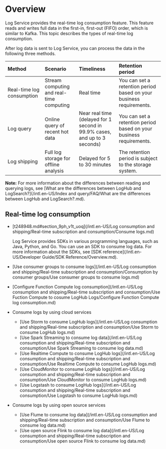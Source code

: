 # Overview

Log Service provides the real-time log consumption feature. This feature reads and writes full data in the first-in, first-out \(FIFO\) order, which is similar to Kafka. This topic describes the types of real-time log consumption.

After log data is sent to Log Service, you can process the data in the following three methods.

|Method|Scenario|Timeliness|Retention period|
|:-----|:-------|:---------|:---------------|
|Real-time log consumption|Stream computing and real-time computing|Real time|You can set a retention period based on your business requirements.|
|Log query|Online query of recent hot data|Near real time \(delayed for 1 second in 99.9% cases, and up to 3 seconds\)|You can set a retention period based on your business requirements.|
|Log shipping|Full log storage for offline analysis|Delayed for 5 to 30 minutes|The retention period is subject to the storage system.|

**Note:** For more information about the differences between reading and querying logs, see [What are the differences between LogHub and LogSearch?](/intl.en-US/Index and query/FAQ/What are the differences between LogHub and LogSearch?.md).

## Real-time log consumption

-   [t248948.md\#section\_9ph\_v1t\_uoq](/intl.en-US/Log consumption and shipping/Real-time subscription and consumption/Consume logs.md)

    Log Service provides SDKs in various programming languages, such as Java, Python, and Go. You can use an SDK to consume log data. For more information about the SDKs, see [SDK reference](/intl.en-US/Developer Guide/SDK Reference/Overview.md).

-   [Use consumer groups to consume logs](/intl.en-US/Log consumption and shipping/Real-time subscription and consumption/Consumption by consumer groups/Use consumer groups to consume logs.md)
-   [Configure Function Compute log consumption](/intl.en-US/Log consumption and shipping/Real-time subscription and consumption/Use Fuction Compute to cosume LogHub Logs/Configure Function Compute log consumption.md)
-   Consume logs by using cloud services
    -   [Use Storm to consume LogHub logs](/intl.en-US/Log consumption and shipping/Real-time subscription and consumption/Use Storm to consume LogHub logs.md)
    -   [Use Spark Streaming to consume log data](/intl.en-US/Log consumption and shipping/Real-time subscription and consumption/Use Spark Streaming to consume log data.md)
    -   [Use Realtime Compute to consume LogHub logs](/intl.en-US/Log consumption and shipping/Real-time subscription and consumption/Use Realtime Compute to consume LogHub logs.md)
    -   [Use CloudMonitor to consume LogHub logs](/intl.en-US/Log consumption and shipping/Real-time subscription and consumption/Use CloudMonitor to consume LogHub logs.md)
    -   [Use Logstash to consume LogHub logs](/intl.en-US/Log consumption and shipping/Real-time subscription and consumption/Use Logstash to consume LogHub logs.md)
-   Consume logs by using open source services
    -   [Use Flume to consume log data](/intl.en-US/Log consumption and shipping/Real-time subscription and consumption/Use Flume to consume log data.md)
    -   [Use open source Flink to consume log data](/intl.en-US/Log consumption and shipping/Real-time subscription and consumption/Use open source Flink to consume log data.md)


